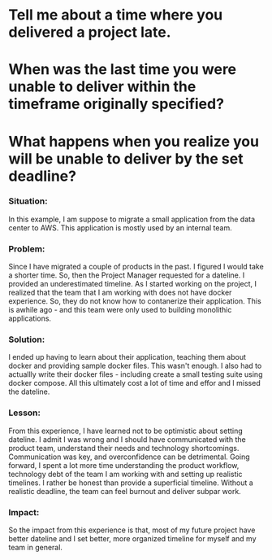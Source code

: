 # Tell me about a time where you delivered a project late.
# When was the last time you were unable to deliver within the timeframe originally specified?
# What happens when you realize you will be unable to deliver by the set deadline?

### Situation:
In this example, I am suppose to migrate a small application from the data center to AWS. This application is mostly used by an internal team. 

### Problem:
Since I have migrated a couple of products in the past. I figured I would take a shorter time. So, then the Project Manager requested for a dateline. I provided an underestimated timeline. As I started working on the project, I realized that the team that I am working with does not have docker experience. So, they do not know how to contanerize their application. This is awhile ago - and this team were only used to building monolithic applications.

### Solution: 
I ended up having to learn about their application, teaching them about docker and providing sample docker files. This wasn't enough. I also had to actuallly write their docker files - including create a small testing suite using docker compose. All this ultimately cost a lot of time and effor and I missed the dateline.

### Lesson:
From this experience, I have learned not to be optimistic about setting dateline. I admit I was wrong and I should have communicated with the product team, understand their needs and technology shortcomings. Communication was key, and overconfidence can be detrimental. Going forward, I spent a lot more time understanding the product workflow, technology debt of the team I am working with and setting up realistic timelines. I rather be honest than provide a superficial timeline. Without a realistic deadline, the team can feel burnout and deliver subpar work.

### Impact: 
So the impact from this experience is that, most of my future project have better dateline and I set better, more organized timeline for myself and my team in general.



